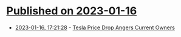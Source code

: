 # [Published on 2023-01-16](index.md)

* [2023-01-16, 17:21:28](https://news.ycombinator.com/item?id=34402945) - [Tesla Price Drop Angers Current Owners](https://www.bloomberg.com/news/articles/2023-01-13/tesla-price-drop-angers-current-owners-as-much-as-it-hits-profit-margins)
